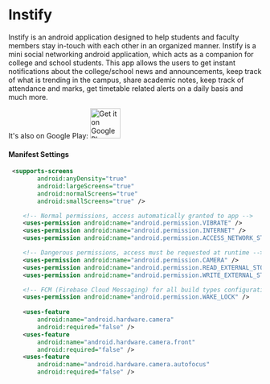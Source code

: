 # Instify
Instify is an android application designed to help students and faculty members stay in-touch with each other in an organized manner. Instify is a mini social networking android application, which acts as a companion for college and school students. This app allows the users to get instant notifications about the college/school news and announcements, keep track of what is trending in the campus, share academic notes, keep track of attendance and marks, get timetable related alerts on a daily basis and much more.

It's also on Google Play:
<a href="https://play.google.com/store/apps/details?id=com.instify.android" target="_blank" rel="noopener">
  <img alt="Get it on Google Play"
      src="https://play.google.com/intl/en_us/badges/images/generic/en-play-badge.png" height="60"/>
</a>

#### Manifest Settings

```xml
 <supports-screens
        android:anyDensity="true"
        android:largeScreens="true"
        android:normalScreens="true"
        android:smallScreens="true" />

    <!-- Normal permissions, access automatically granted to app -->
    <uses-permission android:name="android.permission.VIBRATE" />
    <uses-permission android:name="android.permission.INTERNET" />
    <uses-permission android:name="android.permission.ACCESS_NETWORK_STATE" />

    <!-- Dangerous permissions, access must be requested at runtime -->
    <uses-permission android:name="android.permission.CAMERA" />
    <uses-permission android:name="android.permission.READ_EXTERNAL_STORAGE" />
    <uses-permission android:name="android.permission.WRITE_EXTERNAL_STORAGE" />

    <!-- FCM (Firebase Cloud Messaging) for all build types configuration -->
    <uses-permission android:name="android.permission.WAKE_LOCK" />
    
    <uses-feature
        android:name="android.hardware.camera"
        android:required="false" />
    <uses-feature
        android:name="android.hardware.camera.front"
        android:required="false" />
    <uses-feature
        android:name="android.hardware.camera.autofocus"
        android:required="false" />
